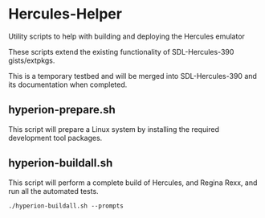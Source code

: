 # Hercules-Helper

Utility scripts to help with building and deploying the Hercules emulator

These scripts extend the existing functionality of SDL-Hercules-390 gists/extpkgs.

This is a temporary testbed and will be merged into SDL-Hercules-390 and
its documentation when completed.

## hyperion-prepare.sh

This script will prepare a Linux system by installing the required
development tool packages.

## hyperion-buildall.sh

This script will perform a complete build of Hercules, and Regina Rexx,
and run all the automated tests.

```
./hyperion-buildall.sh --prompts
```

